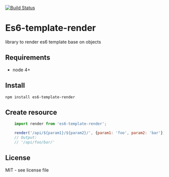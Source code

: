 [![Build Status](https://travis-ci.org/guillaumevincent/es6-template-render.svg?branch=master)](https://travis-ci.org/guillaumevincent/es6-template-render)

# Es6-template-render

library to render es6 template base on objects

## Requirements

  * node 4+

## Install

    npm install es6-template-render
  
## Create resource

```js
    import render from 'es6-template-render';

    render('/api/${param1}/${param2}/', {param1: 'foo', param2: 'bar'})
    // Output:
    // '/api/foo/bar/'
```


## License

MIT - see license file
